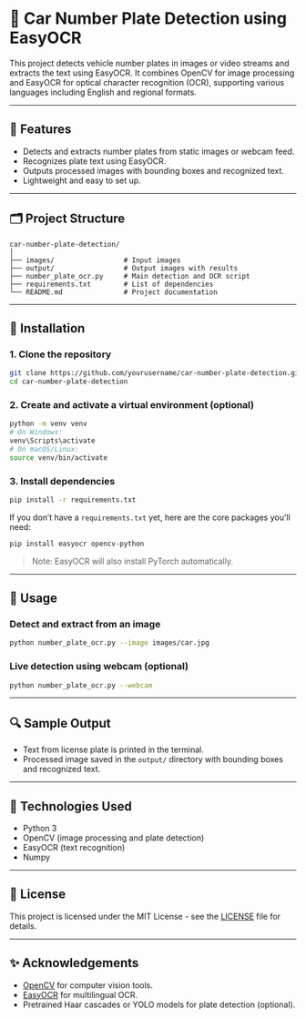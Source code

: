 # 🚗 Car Number Plate Detection using EasyOCR

This project detects vehicle number plates in images or video streams and extracts the text using EasyOCR. It combines OpenCV for image processing and EasyOCR for optical character recognition (OCR), supporting various languages including English and regional formats.

---

## 🧠 Features

- Detects and extracts number plates from static images or webcam feed.
- Recognizes plate text using EasyOCR.
- Outputs processed images with bounding boxes and recognized text.
- Lightweight and easy to set up.

---

## 🗂️ Project Structure

```
car-number-plate-detection/
│
├── images/                 # Input images
├── output/                 # Output images with results
├── number_plate_ocr.py     # Main detection and OCR script
├── requirements.txt        # List of dependencies
└── README.md               # Project documentation
```

---

## 🔧 Installation

### 1. Clone the repository

```bash
git clone https://github.com/yourusername/car-number-plate-detection.git
cd car-number-plate-detection
```

### 2. Create and activate a virtual environment (optional)

```bash
python -m venv venv
# On Windows:
venv\Scripts\activate
# On macOS/Linux:
source venv/bin/activate
```

### 3. Install dependencies

```bash
pip install -r requirements.txt
```

If you don’t have a `requirements.txt` yet, here are the core packages you'll need:

```bash
pip install easyocr opencv-python
```

> Note: EasyOCR will also install PyTorch automatically.

---

## 🚀 Usage

### Detect and extract from an image

```bash
python number_plate_ocr.py --image images/car.jpg
```

### Live detection using webcam (optional)

```bash
python number_plate_ocr.py --webcam
```

---

## 🔍 Sample Output

- Text from license plate is printed in the terminal.
- Processed image saved in the `output/` directory with bounding boxes and recognized text.

---

## 🧰 Technologies Used

- Python 3
- OpenCV (image processing and plate detection)
- EasyOCR (text recognition)
- Numpy

---

## 📄 License

This project is licensed under the MIT License - see the [LICENSE](LICENSE) file for details.

---

## ✨ Acknowledgements

- [OpenCV](https://opencv.org/) for computer vision tools.
- [EasyOCR](https://github.com/JaidedAI/EasyOCR) for multilingual OCR.
- Pretrained Haar cascades or YOLO models for plate detection (optional).
